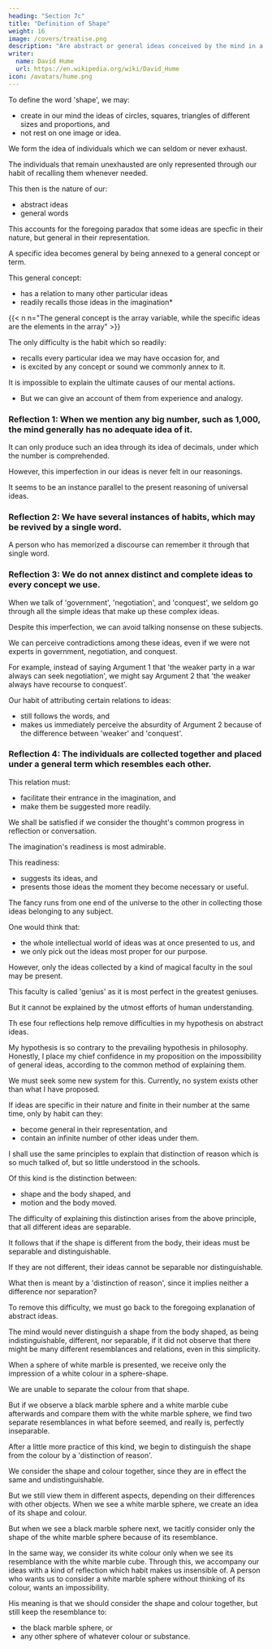 ```yaml
---
heading: "Section 7c"
title: "Definition of Shape"
weight: 16
image: /covers/treatise.png
description: "Are abstract or general ideas conceived by the mind in a general or particular way?"
writer:
  name: David Hume
  url: https://en.wikipedia.org/wiki/David_Hume
icon: /avatars/hume.png
---
```




To define the word 'shape', we may:
- create in our mind the ideas of circles, squares, triangles of different sizes and proportions, and
- not rest on one image or idea.

We form the idea of individuals which we can seldom or never exhaust.

 <!-- whenever we use any general term. -->

<!-- We  these individuals. -->

The individuals that remain unexhausted are only represented through our habit of recalling them whenever needed.

This then is the nature of our:
- abstract ideas
- general words

 <!-- terms. -->

This accounts for the foregoing paradox that some ideas are specfic in their nature, but general in their representation.

A specific idea becomes general by being annexed to a general concept or term.

<!-- term , from a customary conjunction, and-->
This general concept:
- has a relation to many other particular ideas
- readily recalls those ideas in the imagination*

{{< n n="The general concept is the array variable, while the specific ideas are the elements in the array" >}}


The only difficulty is the habit which so readily:
- recalls every particular idea we may have occasion for, and
- is excited by any concept or sound we commonly annex to it.

<!-- I think the most proper method of explaining this act of the mind is by producing:
- other instances analogous to it, and
- other principles which facilitate its operation. -->

It is impossible to explain the ultimate causes of our mental actions. 
- But we can give an account of them from experience and analogy.


### Reflection 1: When we mention any big number, such as 1,000, the mind generally has no adequate idea of it.

It can only produce such an idea through its idea of decimals, under which the number is comprehended.

However, this imperfection in our ideas is never felt in our reasonings.

It seems to be an instance parallel to the present reasoning of universal ideas.


### Reflection 2: We have several instances of habits, which may be revived by a single word.

A person who has memorized a discourse can remember it through that single word.


<!-- term -->
### Reflection 3: We do not annex distinct and complete ideas to every concept we use.

When we talk of 'government', 'negotiation', and 'conquest', we seldom go through all the simple ideas that make up these complex ideas.

Despite this imperfection, we can avoid talking nonsense on these subjects.

We can perceive contradictions among these ideas, even if we were not experts in government, negotiation, and conquest.

For example, instead of saying Argument 1 that 'the weaker party in a war always can seek negotiation', we might say Argument 2 that 'the weaker always have recourse to conquest'.

Our habit of attributing certain relations to ideas:
- still follows the words, and
- makes us immediately perceive the absurdity of Argument 2 because of the difference between 'weaker' and 'conquest'.


### Reflection 4: The individuals are collected together and placed under a general term which resembles each other.

This relation must:
- facilitate their entrance in the imagination, and
- make them be suggested more readily.

We shall be satisfied if we consider the thought's common progress in reflection or conversation.

The imagination's readiness is most admirable.

This readiness:
- suggests its ideas, and
- presents those ideas the moment they become necessary or useful.

The fancy runs from one end of the universe to the other in collecting those ideas belonging to any subject.

One would think that:
- the whole intellectual world of ideas was at once presented to us, and
- we only pick out the ideas most proper for our purpose.

However, only the ideas collected by a kind of magical faculty in the soul may be present.

This faculty is called 'genius' as it is most perfect in the greatest geniuses.

But it cannot be explained by the utmost efforts of human understanding.

Th ese four reflections help remove difficulties in my hypothesis on abstract ideas.

My hypothesis is so contrary to the prevailing hypothesis in philosophy.
Honestly, I place my chief confidence in my proposition on the impossibility of general ideas, according to the common method of explaining them.

We must seek some new system for this.
Currently, no system exists other than what I have proposed.

If ideas are specific in their nature and finite in their number at the same time, only by habit can they:
- become general in their representation, and
- contain an infinite number of other ideas under them.

I shall use the same principles to explain that distinction of reason which is so much talked of, but so little understood in the schools.

Of this kind is the distinction between:
- shape and the body shaped, and
- motion and the body moved.

The difficulty of explaining this distinction arises from the above principle, that all different ideas are separable.

It follows that if the shape is different from the body, their ideas must be separable and distinguishable.

If they are not different, their ideas cannot be separable nor distinguishable.

What then is meant by a 'distinction of reason', since it implies neither a difference nor separation?

<!-- Marbles -->

To remove this difficulty, we must go back to the foregoing explanation of abstract ideas.

The mind would never distinguish a shape from the body shaped, as being indistinguishable, different, nor separable, if it did not observe that there might be many different resemblances and relations, even in this simplicity.

When a sphere of white marble is presented, we receive only the impression of a white colour in a sphere-shape.

We are unable to separate the colour from that shape.

But if we observe a black marble sphere and a white marble cube afterwards and compare them with the white marble sphere, we find two separate resemblances in what before seemed, and really is, perfectly inseparable.

After a little more practice of this kind, we begin to distinguish the shape from the colour by a 'distinction of reason'.

We consider the shape and colour together, since they are in effect the same and undistinguishable.

But we still view them in different aspects, depending on their differences with other objects.
When we see a white marble sphere, we create an idea of its shape and colour.

But when we see a black marble sphere next, we tacitly consider only the shape of the white marble sphere because of its resemblance.

In the same way, we consider its white colour only when we see its resemblance with the white marble cube.
Through this, we accompany our ideas with a kind of reflection which habit makes us insensible of.
A person who wants us to consider a white marble sphere without thinking of its colour, wants an impossibility.

His meaning is that we should consider the shape and colour together, but still keep the resemblance to:
- the black marble sphere, or
- any other sphere of whatever colour or substance.